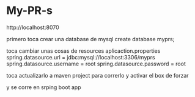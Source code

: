 # My-PR-s
http://localhost:8070

primero toca crear una database de mysql
create database myprs;

toca cambiar unas cosas de resources aplicaction.properties
spring.datasource.url = jdbc:mysql://localhost:3306/myprs
spring.datasource.username = root
spring.datasource.password = root

toca actualizarlo a maven project para correrlo y activar el box de forzar

y se corre en srping boot app

